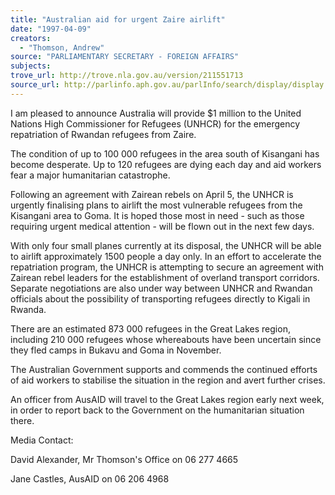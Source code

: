 ```yaml
---
title: "Australian aid for urgent Zaire airlift"
date: "1997-04-09"
creators:
  - "Thomson, Andrew"
source: "PARLIAMENTARY SECRETARY - FOREIGN AFFAIRS"
subjects:
trove_url: http://trove.nla.gov.au/version/211551713
source_url: http://parlinfo.aph.gov.au/parlInfo/search/display/display.w3p;query=Id%3A%22media/pressrel/O1C30%22
---
```




I am pleased to announce Australia will provide $1 million to the United
Nations High Commissioner for Refugees (UNHCR) for the emergency
repatriation of Rwandan refugees from Zaire.

 The condition of
up to 100 000 refugees in the area south of Kisangani has become desperate.
Up to 120 refugees are dying each day and aid workers fear a major
humanitarian catastrophe.

 Following an agreement with Zairean
rebels on April 5, the UNHCR is urgently finalising plans to airlift the
most vulnerable refugees from the Kisangani area to Goma. It is hoped those
most in need - such as those requiring urgent medical attention - will be
flown out in the next few days.

 With only four small planes
currently at its disposal, the UNHCR will be able to airlift approximately
1500 people a day only. In an effort to accelerate the repatriation program,
the UNHCR is attempting to secure an agreement with Zairean rebel leaders
for the establishment of overland transport corridors. Separate negotiations
are also under way between UNHCR and Rwandan officials about the possibility
of transporting refugees directly to Kigali in Rwanda.

 There
are an estimated 873 000 refugees in the Great Lakes region, including 210
000 refugees whose whereabouts have been uncertain since they fled camps in
Bukavu and Goma in November.

 The Australian Government supports
and commends the continued efforts of aid workers to stabilise the situation
in the region and avert further crises.

 An officer from AusAID
will travel to the Great Lakes region early next week, in order to report
back to the Government on the humanitarian situation there.

Media Contact: 

 David Alexander, Mr Thomson's Office on 06 277
4665

 Jane Castles, AusAID on 06 206 4968

